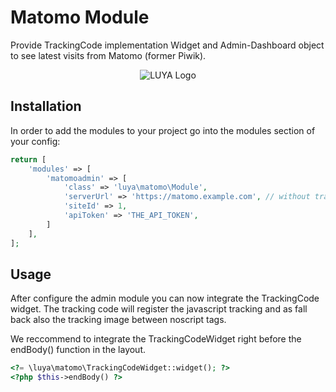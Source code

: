 # Matomo Module
 
Provide TrackingCode implementation Widget and Admin-Dashboard object to see latest visits from Matomo (former Piwik).

<p align="center">
  <img src="https://raw.githubusercontent.com/luyadev/luya-module-matomo/master/matomo.png" alt="LUYA Logo"/>
</p>
 
## Installation

In order to add the modules to your project go into the modules section of your config:

```php
return [
    'modules' => [
        'matomoadmin' => [
            'class' => 'luya\matomo\Module',
            'serverUrl' => 'https://matomo.example.com', // without trailing slash, use full schema path.
            'siteId' => 1,
            'apiToken' => 'THE_API_TOKEN',
        ]
    ],
];
```

## Usage

After configure the admin module you can now integrate the TrackingCode widget. The tracking code will register the javascript tracking and as fall back also the tracking image between noscript tags.

We reccommend to integrate the TrackingCodeWidget right before the endBody() function in the layout.

```php
<?= \luya\matomo\TrackingCodeWidget::widget(); ?>
<?php $this->endBody() ?>
```